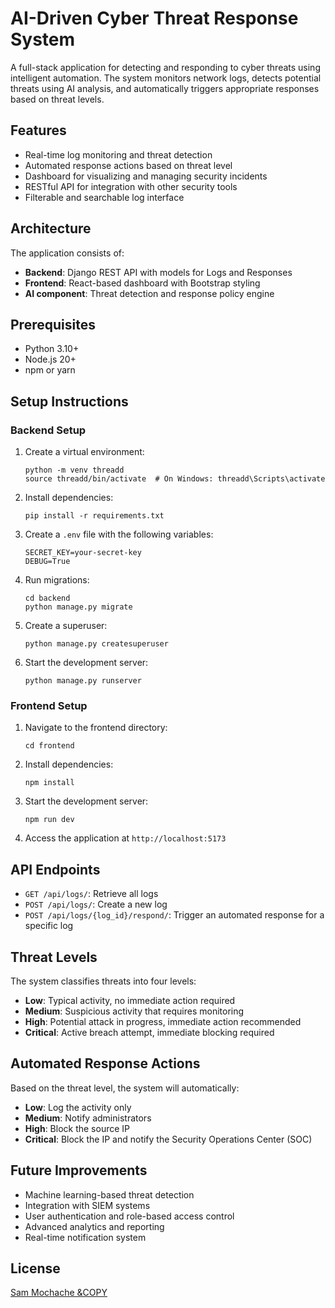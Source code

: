 # AI-Driven Cyber Threat Response System

A full-stack application for detecting and responding to cyber threats using intelligent automation. The system monitors network logs, detects potential threats using AI analysis, and automatically triggers appropriate responses based on threat levels.

## Features

- Real-time log monitoring and threat detection
- Automated response actions based on threat level
- Dashboard for visualizing and managing security incidents
- RESTful API for integration with other security tools
- Filterable and searchable log interface

## Architecture

The application consists of:

- **Backend**: Django REST API with models for Logs and Responses
- **Frontend**: React-based dashboard with Bootstrap styling
- **AI component**: Threat detection and response policy engine

## Prerequisites

- Python 3.10+
- Node.js 20+
- npm or yarn

## Setup Instructions

### Backend Setup

1. Create a virtual environment:
   ```
   python -m venv threadd
   source threadd/bin/activate  # On Windows: threadd\Scripts\activate
   ```

2. Install dependencies:
   ```
   pip install -r requirements.txt
   ```

3. Create a `.env` file with the following variables:
   ```
   SECRET_KEY=your-secret-key
   DEBUG=True
   ```

4. Run migrations:
   ```
   cd backend
   python manage.py migrate
   ```

5. Create a superuser:
   ```
   python manage.py createsuperuser
   ```

6. Start the development server:
   ```
   python manage.py runserver
   ```

### Frontend Setup

1. Navigate to the frontend directory:
   ```
   cd frontend
   ```

2. Install dependencies:
   ```
   npm install
   ```

3. Start the development server:
   ```
   npm run dev
   ```

4. Access the application at `http://localhost:5173`

## API Endpoints

- `GET /api/logs/`: Retrieve all logs
- `POST /api/logs/`: Create a new log
- `POST /api/logs/{log_id}/respond/`: Trigger an automated response for a specific log

## Threat Levels

The system classifies threats into four levels:

- **Low**: Typical activity, no immediate action required
- **Medium**: Suspicious activity that requires monitoring
- **High**: Potential attack in progress, immediate action recommended
- **Critical**: Active breach attempt, immediate blocking required

## Automated Response Actions

Based on the threat level, the system will automatically:

- **Low**: Log the activity only
- **Medium**: Notify administrators
- **High**: Block the source IP
- **Critical**: Block the IP and notify the Security Operations Center (SOC)

## Future Improvements

- Machine learning-based threat detection
- Integration with SIEM systems
- User authentication and role-based access control
- Advanced analytics and reporting
- Real-time notification system

## License

[Sam Mochache &COPY](https://thread-6im3.onrender.com/)
